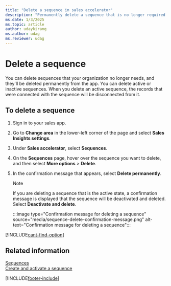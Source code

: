 ```yaml
---
title: "Delete a sequence in sales accelerator"
description: "Permanently delete a sequence that is no longer required in your organization and disconnect records from it."
ms.date: 1/3/2025
ms.topic: article
author: udaykirang
ms.author: udag
ms.reviewer: udag
---
```

# Delete a sequence 

You can delete sequences that your organization no longer needs, and they'll be deleted permanently from the app. You can delete active or inactive sequences. When you delete an active sequence, the records that were connected with the sequence will be disconnected from it.

## To delete a sequence

1. Sign in to your sales app.   
2. Go to **Change area** in the lower-left corner of the page and select **Sales Insights settings**.   
3. Under **Sales accelerator**, select **Sequences**.        
4. On the **Sequences** page, hover over the sequence you want to delete, and then select **More options** > **Delete**.  
1. In the confirmation message that appears, select **Delete permanently**.      
    
    >[!NOTE]
    >If you are deleting a sequence that is the active state, a confirmation message is displayed that the sequence will be deactivated and deleted. Select **Deactivate and delete**.
    
    :::image type="Confirmation message for deleting a sequence" source="media/sequence-delete-confirmation-message.png" alt-text="Confirmation message for deleting a sequence":::

[!INCLUDE[cant-find-option](../includes/cant-find-option.md)] 

## Related information

[Sequences](create-manage-sequences.md)     
[Create and activate a sequence](create-and-activate-a-sequence.md)



[!INCLUDE[footer-include](../includes/footer-banner.md)]

